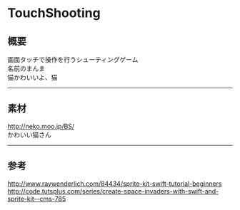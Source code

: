 # TouchShooting

## 概要
画面タッチで操作を行うシューティングゲーム  
名前のまんま  
猫かわいいよ、猫

----
## 素材  
http://neko.moo.jp/BS/  
かわいい猫さん

----
## 参考  
http://www.raywenderlich.com/84434/sprite-kit-swift-tutorial-beginners  
http://code.tutsplus.com/series/create-space-invaders-with-swift-and-sprite-kit--cms-785
